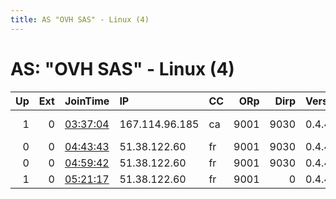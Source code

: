 ```yaml
---
title: AS "OVH SAS" - Linux (4)
---
```


# AS: "OVH SAS" - Linux (4)

|   Up |   Ext | JoinTime                                                                                            | IP             | CC   |   ORp |   Dirp | Version   | Contact                  | Nickname   |   eFamMembers |
|-----:|------:|:----------------------------------------------------------------------------------------------------|:---------------|:-----|------:|-------:|:----------|:-------------------------|:-----------|--------------:|
|    1 |     0 | [03:37:04](https://metrics.torproject.org/rs.html#details/FE097DC0CF900B5923E0F07FA230EB77139E2AE7) | 167.114.96.185 | ca   |  9001 |   9030 | 0.4.4.6   | moom0o AT protonmail D0T | MooTor     |             1 |
|    0 |     0 | [04:43:43](https://metrics.torproject.org/rs.html#details/B85CF9F3B61E9A642F8D036A43BAF19751733996) | 51.38.122.60   | fr   |  9001 |   9030 | 0.4.4.6   | jackie@pobox.com         | gptor      |             1 |
|    0 |     0 | [04:59:42](https://metrics.torproject.org/rs.html#details/0AB29A77284DAAF2DDBC7C9AEA35A97BEC704A49) | 51.38.122.60   | fr   |  9001 |   9030 | 0.4.4.6   | jackie@pobox.com         | gptor      |             1 |
|    1 |     0 | [05:21:17](https://metrics.torproject.org/rs.html#details/090C8C99853AC1BA8D963204266E69E2F07F1B08) | 51.38.122.60   | fr   |  9001 |      0 | 0.4.4.6   | jackie@pobox.com         | gptor      |             1 |
